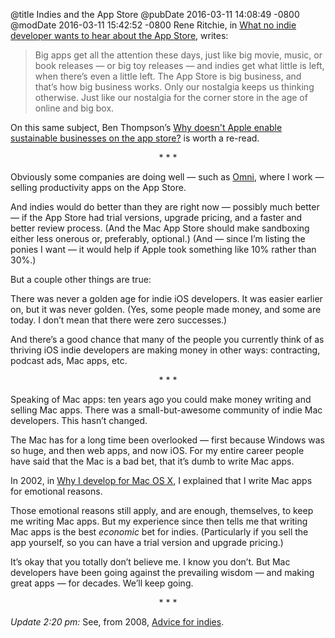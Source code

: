 @title Indies and the App Store
@pubDate 2016-03-11 14:08:49 -0800
@modDate 2016-03-11 15:42:52 -0800
Rene Ritchie, in <a href="http://www.imore.com/app-store-disconnect">What no indie developer wants to hear about the App Store</a>, writes:

>Big apps get all the attention these days, just like big movie, music, or book releases — or big toy releases — and indies get what little is left, when there’s even a little left. The App Store is big business, and that’s how big business works. Only our nostalgia keeps us thinking otherwise. Just like our nostalgia for the corner store in the age of online and big box.

On this same subject, Ben Thompson’s <a href="https://stratechery.com/2013/why-doesnt-apple-enable-sustainable-businesses-on-the-app-store/">Why doesn't Apple enable sustainable businesses on the app store?</a> is worth a re-read.

<p style="text-align:center">* * *</p>

Obviously some companies are doing well — such as <a href="https://www.omnigroup.com">Omni</a>, where I work — selling productivity apps on the App Store.

And indies would do better than they are right now — possibly much better — if the App Store had trial versions, upgrade pricing, and a faster and better review process. (And the Mac App Store should make sandboxing either less onerous or, preferably, optional.) (And — since I’m listing the ponies I want — it would help if Apple took something like 10% rather than 30%.)

But a couple other things are true:

There was never a golden age for indie iOS developers. It was easier earlier on, but it was never golden. (Yes, some people made money, and some are today. I don’t mean that there were zero successes.)

And there’s a good chance that many of the people you currently think of as thriving iOS indie developers are making money in other ways: contracting, podcast ads, Mac apps, etc.

<p style="text-align:center">* * *</p>

Speaking of Mac apps: ten years ago you could make money writing and selling Mac apps. There was a small-but-awesome community of indie Mac developers. This hasn’t changed.

The Mac has for a long time been overlooked — first because Windows was so huge, and then web apps, and now iOS. For my entire career people have said that the Mac is a bad bet, that it’s dumb to write Mac apps.

In 2002, in <a href="http://inessential.com/2002/09/19/why_i_develop_for_mac_os_x">Why I develop for Mac OS X</a>, I explained that I write Mac apps for emotional reasons.

Those emotional reasons still apply, and are enough, themselves, to keep me writing Mac apps. But my experience since then tells me that writing Mac apps is the best <em>economic</em> bet for indies. (Particularly if you sell the app yourself, so you can have a trial version and upgrade pricing.)

It’s okay that you totally don’t believe me. I know you don’t. But Mac developers have been going against the prevailing wisdom — and making great apps — for decades. We’ll keep going.

<p style="text-align:center">* * *</p>

*Update 2:20 pm:* See, from 2008, <a href="http://inessential.com/chair">Advice for indies</a>.
